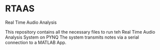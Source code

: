 # RTAAS
Real Time Audio Analysis

This repository contains all the necessary files to run teh Real Time Audio Analysis System on PYNQ
The system transmits notes via a serial connection to a MATLAB App. 
